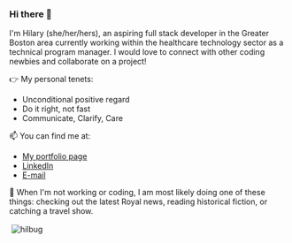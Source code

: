 ### Hi there 👋

I'm Hilary (she/her/hers), an aspiring full stack developer in the Greater Boston area currently working within the healthcare technology sector as a technical program manager. I would love to connect with other coding newbies and collaborate on a project!

:point_right: My personal tenets:
- Unconditional positive regard
- Do it right, not fast
- Communicate, Clarify, Care

📫 You can find me at: 
- [My portfolio page](https://hilbug.github.io/)
- [LinkedIn](https://www.linkedin.com/in/hferraro/)
- [E-mail](hil.ferraro@gmail.com)

:crown: When I'm not working or coding, I am most likely doing one of these things: checking out the latest Royal news, reading historical fiction, or catching a travel show.

<p>&nbsp;<img align="center" src="https://github-readme-stats.vercel.app/api?username=hilbug&show_icons=true&count_private=true&theme=dark" alt="hilbug" /></p>

<!--
**hilbug/hilbug** is a ✨ _special_ ✨ repository because its `README.md` (this file) appears on your GitHub profile.

Here are some ideas to get you started:

- 🔭 I’m currently working on ...
- 🌱 I’m currently learning ...
- 👯 I’m looking to collaborate on ...
- 🤔 I’m looking for help with ...
- 💬 Ask me about ...
- 📫 How to reach me: ...
- 😄 Pronouns: ...
- ⚡ Fun fact: ...
-->
